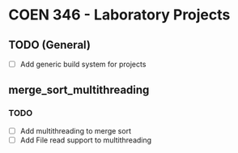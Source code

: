 # COEN 346 - Laboratory Projects

## TODO (General)
- [ ] Add generic build system for projects

## merge_sort_multithreading
### TODO
- [ ] Add multithreading to merge sort
- [ ] Add File read support to multithreading